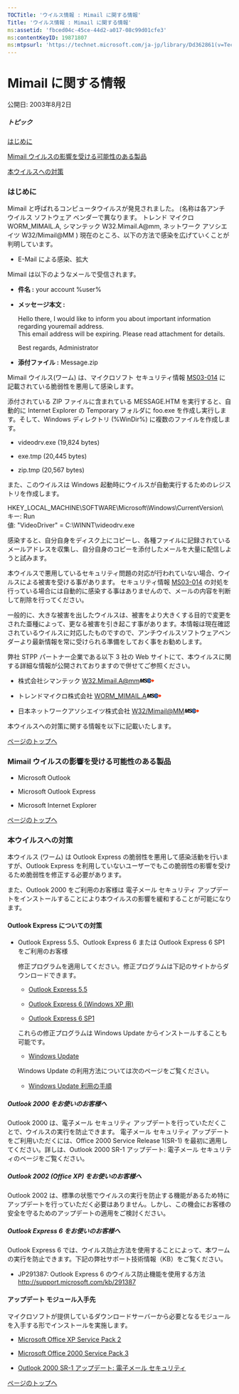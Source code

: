 ```yaml
---
TOCTitle: 'ウイルス情報 : Mimail に関する情報'
Title: 'ウイルス情報 : Mimail に関する情報'
ms:assetid: 'fbced04c-45ce-44d2-a017-08c99d01cfe3'
ms:contentKeyID: 19871807
ms:mtpsurl: 'https://technet.microsoft.com/ja-jp/library/Dd362861(v=TechNet.10)'
---
```


Mimail に関する情報
===================

公開日: 2003年8月2日

##### トピック

[](#ecaa)[はじめに](#ecaa)

[](#ebaa)[Mimail ウイルスの影響を受ける可能性のある製品](#ebaa)

[](#eaaa)[本ウイルスへの対策](#eaaa)

### はじめに

Mimail と呼ばれるコンピュータウイルスが発見されました。 (名称は各アンチ ウイルス ソフトウェア ベンダーで異なります。 トレンド マイクロ WORM\_MIMAIL.A, シマンテック W32.Mimail.A@mm, ネットワーク アソシエイツ W32/Mimail@MM ) 現在のところ、以下の方法で感染を広げていくことが判明しています。

-   E-Mail による感染、拡大



Mimail は以下のようなメールで受信されます。

-   **件名 :** your account %user%


-   **メッセージ本文 :**

    Hello there, I would like to inform you about important information regarding youremail address.  
    This email address will be expiring. Please read attachment for details.  

    Best regards,
    Administrator


-   **添付ファイル :** Message.zip



Mimail ウイルス(ワーム) は、マイクロソフト セキュリティ情報 [MS03-014](http://www.microsoft.com/japan/security/bulletins/ms03-014e.mspx) に記載されている脆弱性を悪用して感染します。

添付されている ZIP ファイルに含まれている MESSAGE.HTM を実行すると、自動的に Internet Explorer の Temporary フォルダに foo.exe を作成し実行します。そして、Windows ディレクトリ (%WinDir%) に複数のファイルを作成します。

-   videodrv.exe (19,824 bytes)


-   exe.tmp (20,445 bytes)


-   zip.tmp (20,567 bytes)



また、このウイルスは Windows 起動時にウイルスが自動実行するためのレジストリを作成します。

HKEY\_LOCAL\_MACHINE\\SOFTWARE\\Microsoft\\Windows\\CurrentVersion\\  
キー: Run  
値: "VideoDriver" = C:\\WINNT\\videodrv.exe  

感染すると、自分自身をディスク上にコピーし、各種ファイルに記録されているメールアドレスを収集し、自分自身のコピーを添付したメールを大量に配信しようと試みます。

本ウイルスで悪用しているセキュリティ問題の対応が行われていない場合、ウイルスによる被害を受ける事があります。 セキュリティ情報 [MS03-014](http://www.microsoft.com/japan/security/bulletins/ms03-014e.mspx) の対処を行っている場合には自動的に感染する事はありませんので、メールの内容を判断して削除を行ってください。

一般的に、大きな被害を出したウイルスは、被害をより大きくする目的で変更をされた亜種によって、更なる被害を引き起こす事があります。本情報は現在確認されているウイルスに対応したものですので、アンチウイルスソフトウェアベンダーより最新情報を常に受けられる準備をしておく事をお勧めします。

弊社 STPP パートナー企業である以下 3 社の Web サイトにて、本ウイルスに関する詳細な情報が公開されておりますので併せてご参照ください。

-   株式会社シマンテック
    [W32.Mimail.A@mm](http://www.symantec.com/region/jp/sarcj/data/w/w32.mimail.a@mm.html)![](images/Dd362861.leave-ms(ja-jp,TechNet.10).gif)


-   トレンドマイクロ株式会社
    [WORM\_MIMAIL.A](http://www.trendmicro.co.jp/vinfo/virusencyclo/default5.asp?vname=worm_mimail.a)![](images/Dd362861.leave-ms(ja-jp,TechNet.10).gif)


-   日本ネットワークアソシエイツ株式会社
    [W32/Mimail@MM](http://www.nai.com/japan/security/virm.asp?v=w32/mimail@mm)![](images/Dd362861.leave-ms(ja-jp,TechNet.10).gif)



本ウイルスへの対策に関する情報を以下に記載いたします。

[](#mainsection)[ページのトップへ](#mainsection)

### Mimail ウイルスの影響を受ける可能性のある製品

-   Microsoft Outlook


-   Microsoft Outlook Express


-   Microsoft Internet Explorer

[](#mainsection)[ページのトップへ](#mainsection)

### 本ウイルスへの対策

本ウイルス (ワーム) は Outlook Express の脆弱性を悪用して感染活動を行いますが、Outlook Express を利用していないユーザーでもこの脆弱性の影響を受けるため脆弱性を修正する必要があります。

また、Outlook 2000 をご利用のお客様は 電子メール セキュリティ アップデートをインストールすることにより本ウイルスの影響を緩和することが可能になります。

#### Outlook Express についての対策

-   Outlook Express 5.5、Outlook Express 6 または Outlook Express 6 SP1 をご利用のお客様

    修正プログラムを適用してください。修正プログラムは下記のサイトからダウンロードできます。

    -   [Outlook Express 5.5](http://download.microsoft.com/download/d/9/d/d9da194c-73bb-41f8-afbf-8327546b10c3/q330994.exe)

    -   [Outlook Express 6 (Windows XP 用)](http://download.microsoft.com/download/d/3/6/d36bfda9-9738-4ddd-9e2c-247b91ee0f61/q330994.exe)

    -   [Outlook Express 6 SP1](http://download.microsoft.com/download/1/a/2/1a2a628c-18a3-4e7c-a5f3-c4960ec64d8d/q330994.exe)

    これらの修正プログラムは Windows Update からインストールすることも可能です。

    -   [Windows Update](http://windowsupdate.microsoft.com)

    Windows Update の利用方法については次のページをご覧ください。

    -   [Windows Update 利用の手順](http://www.microsoft.com/japan/athome/security/update/j_musteps.mspx)

##### Outlook 2000 をお使いのお客様へ

Outlook 2000 は、電子メール セキュリティ アップデートを行っていただくことで、ウイルスの実行を防止できます。 電子メール セキュリティ アップデートをご利用いただくには、Office 2000 Service Release 1(SR-1) を最初に適用してください。詳しは、Outlook 2000 SR-1 アップデート: 電子メール セキュリティのページをご覧ください。

##### Outlook 2002 (Office XP) をお使いのお客様へ

Outlook 2002 は、標準の状態でウイルスの実行を防止する機能があるため特にアップデートを行っていただく必要はありません。しかし、この機会にお客様の安全を守るためのアップデートの適用をご検討ください。

##### Outlook Express 6 をお使いのお客様へ

Outlook Express 6 では、ウイルス防止方法を使用することによって、本ワームの実行を防止できます。下記の弊社サポート技術情報（KB）をご覧ください。

-   JP291387: Outlook Express 6 のウイルス防止機能を使用する方法
    <http://support.microsoft.com/kb/291387>

#### アップデート モジュール入手先

マイクロソフトが提供しているダウンロードサーバーから必要となるモジュールを入手する形でインストールを実施します。

-   [Microsoft Office XP Service Pack 2](http://www.microsoft.com/japan/office/downloads/xpsp2/)


-   [Microsoft Office 2000 Service Pack 3](http://www.microsoft.com/japan/office/downloads/office2000sp3/)


-   [Outlook 2000 SR-1 アップデート: 電子メール セキュリティ](http://office.microsoft.com/japan/downloads/2000/out2ksec.aspx)

[](#mainsection)[ページのトップへ](#mainsection)
